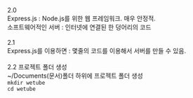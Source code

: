 2.0<br/>
Express.js : Node.js를 위한 웹 프레임워크. 매우 안정적.<br/>
소프트웨어적인 서버 : 인터넷에 연결된 한 덩어리의 코드<br/>
<br/>
2.1<br/>
Express.js를 이용하면 : 몇줄의 코드를 이용해서 서버를 만들 수 있음.<br/>
<br/>
2.2 프로젝트 폴더 생성<br/>
~/Documents(문서)폴더 하위에 프로젝트 폴더 생성<br/>
`mkdir wetube`<br/>
`cd wetube`<br/>


